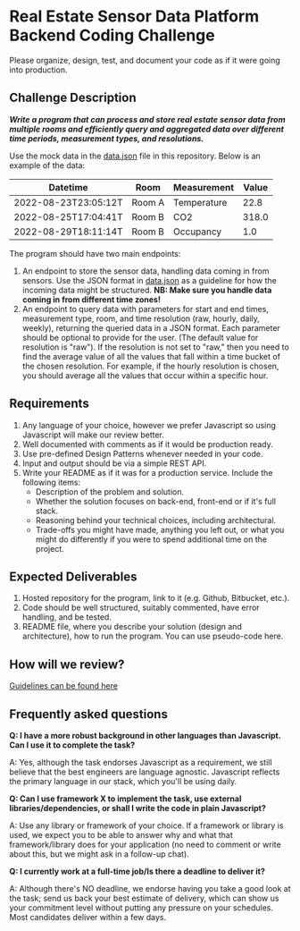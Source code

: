 # Real Estate Sensor Data Platform Backend Coding Challenge

Please organize, design, test, and document your code as if it were going into production.

## Challenge Description

**_Write a program that can process and store real estate sensor data from multiple rooms and efficiently query and aggregated data over different time periods, measurement types, and resolutions._**

Use the mock data in the [data.json](data.json) file in this repository. Below is an example of the data:

| Datetime             | Room   | Measurement | Value |
| -------------------- | ------ | ----------- | ----- |
| 2022-08-23T23:05:12T | Room A | Temperature | 22.8  |
| 2022-08-25T17:04:41T | Room B | CO2         | 318.0 |
| 2022-08-29T18:11:14T | Room B | Occupancy   | 1.0   |

The program should have two main endpoints:

1. An endpoint to store the sensor data, handling data coming in from sensors. Use the JSON format in [data.json](data.json) as a guideline for how the incoming data might be structured. **NB: Make sure you handle data coming in from different time zones!**
2. An endpoint to query data with parameters for start and end times, measurement type, room, and time resolution (raw, hourly, daily, weekly), returning the queried data in a JSON format. Each parameter should be optional to provide for the user. (The default value for resolution is "raw"). If the resolution is not set to "raw," then you need to find the average value of all the values that fall within a time bucket of the chosen resolution. For example, if the hourly resolution is chosen, you should average all the values that occur within a specific hour.

## Requirements

1. Any language of your choice, however we prefer Javascript so using Javascript will make our review better.
2. Well documented with comments as if it would be production ready.
3. Use pre-defined Design Patterns whenever needed in your code.
4. Input and output should be via a simple REST API.
5. Write your README as if it was for a production service. Include the following items:
   - Description of the problem and solution.
   - Whether the solution focuses on back-end, front-end or if it's full stack.
   - Reasoning behind your technical choices, including architectural.
   - Trade-offs you might have made, anything you left out, or what you might do differently if you were to spend additional time on the project.

## Expected Deliverables

1. Hosted repository for the program, link to it (e.g. Github, Bitbucket, etc.).
2. Code should be well structured, suitably commented, have error handling, and be tested.
3. README file, where you describe your solution (design and architecture), how to run the program. You can use pseudo-code here.

## How will we review?

[Guidelines can be found here](README.md)

## Frequently asked questions

**Q: I have a more robust background in other languages than Javascript. Can I use it to complete the task?**

A: Yes, although the task endorses Javascript as a requirement, we still believe that the best engineers are language agnostic. Javascript reflects the primary language in our stack, which you'll be using daily.

**Q: Can I use framework X to implement the task, use external libraries/dependencies, or shall I write the code in plain Javascript?**

A: Use any library or framework of your choice. If a framework or library is used, we expect you to be able to answer why and what that framework/library does for your application (no need to comment or write about this, but we might ask in a follow-up chat).

**Q: I currently work at a full-time job/Is there a deadline to deliver it?**

A: Although there's NO deadline, we endorse having you take a good look at the task; send us back your best estimate of delivery, which can show us your commitment level without putting any pressure on your schedules. Most candidates deliver within a few days.
